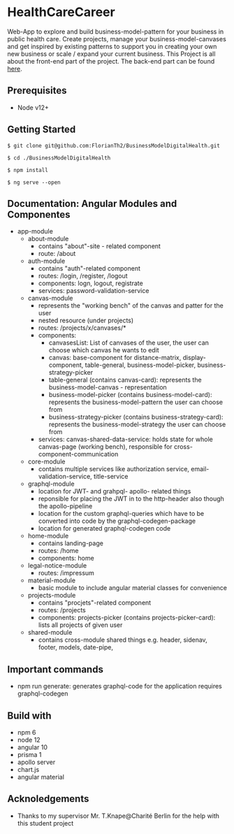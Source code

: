 # HealthCareCareer

Web-App to explore and build business-model-pattern for your business in public health care. Create projects, manage your business-model-canvases and get inspired by existing patterns to support you in creating your own new business or scale / expand your current business. This Project is all about the front-end part of the project. The back-end part can be found  [here].

## Prerequisites
* Node v12+

## Getting Started

```$ git clone git@github.com:FlorianTh2/BusinessModelDigitalHealth.git```

```$ cd ./BusinessModelDigitalHealth```

```$ npm install```

```$ ng serve --open```

## Documentation: Angular Modules and Componentes
- app-module
  - about-module
    - contains "about"-site - related component
    - route: /about
  - auth-module
    - contains "auth"-related component
    - routes: /login, /register, /logout
    - components: logn, logout, registrate
    - services: password-validation-service
  - canvas-module
    - represents the "working bench" of the canvas and patter for the user
    - nested resource (under projects)
    - routes: /projects/x/canvases/*
    - components:
      - canvasesList: List of canvases of the user, the user can choose which canvas he wants to edit
      - canvas: base-component for distance-matrix, display-component, table-general, business-model-picker, business-strategy-picker
      - table-general (contains canvas-card): represents the business-model-canvas - representation
      - business-model-picker (contains business-model-card): represents the business-model-pattern the user can choose from
      - business-strategy-picker (contains business-strategy-card): represents the business-model-strategy the user can choose from
    - services: canvas-shared-data-service: holds state for whole canvas-page (working bench), responsible for cross-component-communication
  - core-module
    - contains multiple services like authorization service, email-validation-service, title-service
  - graphql-module
    - location for JWT- and grahpql- apollo- related things
    - reponsible for placing the JWT in to the http-header also though the apollo-pipeline
    - location for the custom graphql-queries which have to be converted into code by the graphql-codegen-package
    - location for generated graphql-codegen code
  - home-module
    - contains landing-page
    - routes: /home
    - components: home
  - legal-notice-module
    - routes: /impressum
  - material-module
    - basic module to include angular material classes for convenience
  - projects-module
    - contains "procjets"-related component
    - routes: /projects
    - components: projects-picker (contains projects-picker-card): lists all projects of given user
  - shared-module
    - contains cross-module shared things e.g. header, sidenav, footer, models, date-pipe,


## Important commands
* npm run generate: generates graphql-code for the application requires graphql-codegen


## Build with

* npm 6
* node 12
* angular 10
* prisma 1
* apollo server
* chart.js
* angular material

## Acknoledgements

* Thanks to my supervisor Mr. T.Knape@Charité Berlin for the help  with this student project


   [here]: <https://github.com/FlorianTh2/BusinessModelDigitalHealthBackend>
   [netlify]: <https://quirky-booth-47a807.netlify.app>
